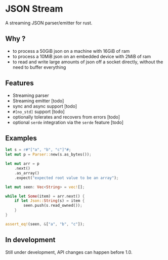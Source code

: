 # JSON Stream

A streaming JSON parser/emitter for rust.

## Why ?

* to process a 50GiB json on a machine with 16GiB of ram
* to process a 10MiB json on an embedded device with 2MiB of ram
* to read and write large amounts of json off a socket directly, without the need to buffer everything

## Features

* Streaming parser
* Streaming emitter [todo]
* sync and async support [todo]
* `#[no_std]` support [todo]
* optionally tolerates and recovers from errors [todo]
* optional `serde` integration via the `serde` feature [todo]

## Examples

```rust
let s = r#"["a", "b", "c"]"#;
let mut p = Parser::new(s.as_bytes());

let mut arr = p
    .next()
    .as_array()
    .expect("expected root value to be an array");

let mut seen: Vec<String> = vec![];

while let Some(item) = arr.next() {
    if let Json::String(s) = item {
        seen.push(s.read_owned());
    }
}

assert_eq!(seen, &["a", "b", "c"]);
```

## In development

Still under development, API changes can happen before 1.0.
